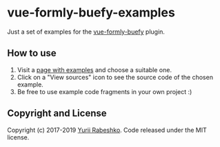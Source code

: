 # vue-formly-buefy-examples
Just a set of examples for the [vue-formly-buefy](https://github.com/yarbshk/vue-formly-buefy) plugin.

## How to use
1. Visit a [page with examples](https://yarbshk.github.io/vue-formly-buefy) and choose a suitable one.
2. Click on a "View sources" icon to see the source code of the chosen example.
3. Be free to use example code fragments in your own project :)

## Copyright and License
Copyright (c) 2017-2019 [Yurii Rabeshko](https://twitter.com/yarbshk). Code released under the MIT license.
